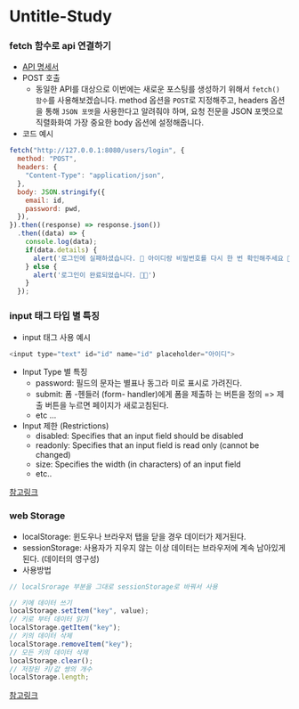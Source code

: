 # Untitle-Study
### fetch 함수로 api 연결하기
- [API 명세서](https://github.com/LeeJoEun-01/wanted-pre-onboarding-challenge-fe-1-api)
- POST 호출
  - 동일한 API를 대상으로 이번에는 새로운 포스팅를 생성하기 위해서 `fetch() 함수`를 사용해보겠습니다. method 옵션을 `POST`로 지정해주고, headers 옵션을 통해 `JSON 포멧`을 사용한다고 알려줘야 하며, 요청 전문을 JSON 포멧으로 직렬화화여 가장 중요한 body 옵션에 설정해줍니다.
- 코드 예시
```javascript
fetch("http://127.0.0.1:8080/users/login", {
  method: "POST",
  headers: {
    "Content-Type": "application/json",
  },
  body: JSON.stringify({
    email: id,
    password: pwd,
  }),
}).then((response) => response.json())
  .then((data) => {
    console.log(data);
    if(data.details) {
      alert('로그인에 실패하셨습니다. 🥲 아이디랑 비밀번호를 다시 한 번 확인해주세요 🙏🏻')
    } else {
      alert('로그인이 완료되었습니다. 🙌🏻')
    }
  });
```

### input 태그 타입 별 특징
- input 태그 사용 예시
```javascript
<input type="text" id="id" name="id" placeholder="아이디">
```
- Input Type 별 특징
  - password: 필드의 문자는 별표나 동그라 미로 표시로 가려진다.
  - submit: 폼 -헨들러 (form- handler)에게 폼을 제출하 는 버튼을 정의 => 제출 버튼을 누르면 페이지가 새로고침된다.
  - etc ...
- Input 제한 (Restrictions)
  - disabled: Specifies that an input field should be disabled
  - readonly: Specifies that an input field is read only (cannot be changed)
  - size: Specifies the width (in characters) of an input field
  - etc..
  
[참고링크](http://jun.hansung.ac.kr/cwp/htmls/HTML%20Input%20Types.html)

### web Storage
- localStorage: 윈도우나 브라우저 탭을 닫을 경우 데이터가 제거된다.
- sessionStorage: 사용자가 지우지 않는 이상 데이터는 브라우저에 계속 남아있게 된다. (데이터의 영구성)
- 사용방법
```javascript
// localSrorage 부분을 그대로 sessionStorage로 바꿔서 사용

// 키에 데이터 쓰기
localStorage.setItem("key", value);
// 키로 부터 데이터 읽기
localStorage.getItem("key");
// 키의 데이터 삭제
localStorage.removeItem("key");
// 모든 키의 데이터 삭제
localStorage.clear();
// 저장된 키/값 쌍의 개수
localStorage.length;
```

[참고링크](https://www.daleseo.com/js-web-storage/)
